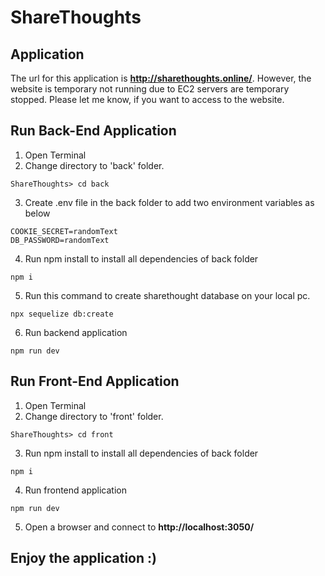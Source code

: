 # ShareThoughts
## Application
The url for this application is **http://sharethoughts.online/**. However, the website is temporary not running due to EC2 servers are temporary stopped. Please let me know, if you want to access to the website. 

## Run Back-End Application
1. Open Terminal
2. Change directory to 'back' folder. 
````
ShareThoughts> cd back
````
3. Create .env file in the back folder to add two environment variables as below
````
COOKIE_SECRET=randomText
DB_PASSWORD=randomText
````
4. Run npm install to install all dependencies of back folder
````
npm i
````
5. Run this command to create sharethought database on your local pc.
````
npx sequelize db:create
````
6. Run backend application
````
npm run dev
````


## Run Front-End Application
1. Open Terminal
2. Change directory to 'front' folder.
````
ShareThoughts> cd front
````
3. Run npm install to install all dependencies of back folder
````
npm i
````
4. Run frontend application
````
npm run dev
````
5. Open a browser and connect to **http://localhost:3050/**

## Enjoy the application :)
